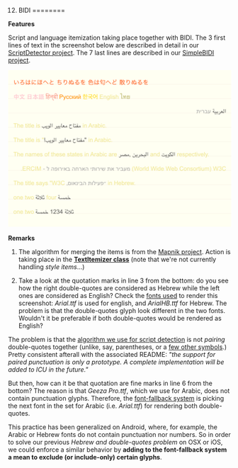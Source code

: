 12. BIDI
========

**Features**

Script and language itemization taking place together with BIDI. The 3 first lines of text in the screenshot below are described in detail in our [ScriptDetector project](https://github.com/arielm/Unicode/tree/master/Projects/ScriptDetector). The 7 last lines are described in our [SimpleBIDI project](https://github.com/arielm/Unicode/tree/master/Projects/SimpleBIDI).  

![Screenshot](screenshot.png)

**Remarks**

1. The algorithm for merging the items is from the [Mapnik project](https://github.com/mapnik/mapnik/blob/64d5153aeaeb1c9e736bfead297dfea39b066d2c/src/text/itemizer.cpp). Action is taking place in the [**TextItemizer class**](src/TextItemizer.cpp) (note that we're not currently handling *style items*...)

2. Take a look at the quotation marks in line 3 from the bottom: do you see how the right double-quotes are considered as Hebrew while the left ones are considered as English? Check the [fonts used](resources/SansSerif-osx.xml) to render this screenshot: *Arial.ttf* is used for english, and *ArialHB.ttf* for Hebrew. The problem is that the double-quotes glyph look different in the two fonts. Wouldn't it be preferable if both double-quotes would be rendered as English?

  The problem is that the [algorithm we use for script detection](http://source.icu-project.org/repos/icu/icu/trunk/source/extra/scrptrun) is not *pairing* double-quotes together (unlike, say, parentheses, or a [few other symbols](https://github.com/arielm/Unicode/blob/master/Projects/BIDI/src/scrptrun.cpp#L23-41).) Pretty consistent afterall with the associated README: *"the support for paired punctuation is only a prototype. A complete implementation will be added to ICU in the future."*
  
  But then, how can it be that quotation are fine marks in line 6 from the bottom? The reason is that *Geeza Pro.ttf*, which we use for Arabic, does not contain punctuation glyphs. Therefore, the [font-fallback system](https://github.com/arielm/Unicode/tree/master/Projects/ShapingFallback) is picking the next font in the set for Arabic (i.e. *Arial.ttf*) for rendering both double-quotes.
  
  This practice has been generalized on Android, where, for example, the Arabic or Hebrew fonts do not contain punctuation nor numbers. So in order to solve our previous *Hebrew and double-quotes problem* on OSX or iOS, we could enforce a similar behavior by **adding to the font-fallback system a mean to exclude (or include-only) certain glyphs**.
